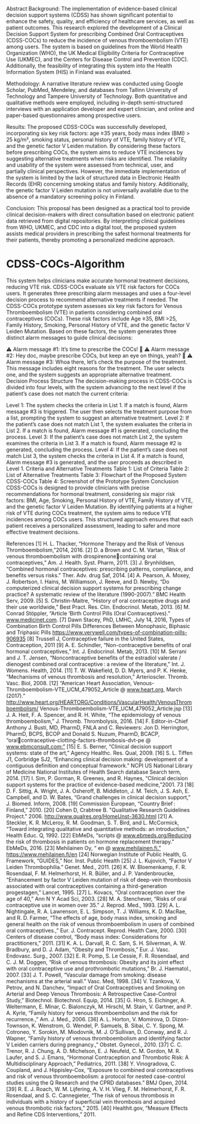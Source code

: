 Abstract
Background: The implementation of evidence-based clinical decision support systems (CDSS) has shown significant potential to enhance the safety, quality, and efficiency of healthcare services, as well as patient outcomes. This research explored the development of a Clinical Decision Support System for prescribing Combined Oral Contraceptives (CDSS-COCs) to reduce the incidence of venous thromboembolism (VTE) among users. The system is based on guidelines from the World Health Organization (WHO), the UK Medical Eligibility Criteria for Contraceptive Use (UKMEC), and the Centers for Disease Control and Prevention (CDC). Additionally, the feasibility of integrating this system into the Health Information System (HIS) in Finland was evaluated.

Methodology: A narrative literature review was conducted using Google Scholar, PubMed, Mendeley, and databases from Tallinn University of Technology and Tampere University of Technology. Both quantitative and qualitative methods were employed, including in-depth semi-structured interviews with an application developer and expert clinician, and online and paper-based questionnaires among prospective users.

Results: The proposed CDSS-COCs was successfully developed, incorporating six key risk factors: age ≥35 years, body mass index (BMI) > 25 kg/m², smoking status, personal history of VTE, family history of VTE, and the genetic factor V Leiden mutation. By considering these factors before prescribing COCs, the system aims to reduce VTE incidences by suggesting alternative treatments when risks are identified. The reliability and usability of the system were assessed from technical, user, and partially clinical perspectives. However, the immediate implementation of the system is limited by the lack of structured data in Electronic Health Records (EHR) concerning smoking status and family history. Additionally, the genetic factor V Leiden mutation is not universally available due to the absence of a mandatory screening policy in Finland.

Conclusion: This proposal has been designed as a practical tool to provide clinical decision-makers with direct consultation based on electronic patient data retrieved from digital repositories. By interpreting clinical guidelines from WHO, UKMEC, and CDC into a digital tool, the proposed system assists medical providers in prescribing the safest hormonal treatments for their patients, thereby promoting a personalized medicine approach.

# CDSS-COCs-Algorithm
This system helps clinicians make accurate hormonal treatment decisions, reducing VTE risk. CDSS-COCs evaluate six VTE risk factors  for COCs users. It generates three prescribing alarm messages and uses a four-level decision process to recommend alternative treatments if needed. 
The CDSS-COCs prototype system assesses six key risk factors for Venous Thromboembolism (VTE) in patients considering combined oral contraceptives (COCs). These risk factors include Age ≥35, BMI >25, Family History, Smoking, Personal History of VTE, and the genetic factor V Leiden Mutation. Based on these factors, the system generates three distinct alarm messages to guide clinical decisions:

⚠️ Alarm message #1: It’s time to prescribe the COCs! 💊
⚠️ Alarm message #2: Hey doc, maybe prescribe COCs, but keep an eye on things, yeah? 👀
⚠️ Alarm message #3: Whoa there, let’s check the purpose of the treatment. This message includes eight reasons for the treatment. The user selects one, and the system suggests an appropriate alternative treatment.
Decision Process Structure
The decision-making process in CDSS-COCs is divided into four levels, with the system advancing to the next level if the patient’s case does not match the current criteria:

Level 1: The system checks the criteria in List 1. If a match is found, Alarm message #3 is triggered. The user then selects the treatment purpose from a list, prompting the system to suggest an alternative treatment.
Level 2: If the patient’s case does not match List 1, the system evaluates the criteria in List 2. If a match is found, Alarm message #1 is generated, concluding the process.
Level 3: If the patient’s case does not match List 2, the system examines the criteria in List 3. If a match is found, Alarm message #2 is generated, concluding the process.
Level 4: If the patient’s case does not match List 3, the system checks the criteria in List 4. If a match is found, Alarm message #3 is generated, and the user proceeds as described in Level 1.
Criteria and Alternative Treatments
Table 1: List of Criteria
Table 2: List of Alternative Treatments
Table 3: Flowchart of the Proposed System CDSS-COCs
Table 4: Screenshot of the Prototype System
Conclusion
CDSS-COCs is designed to provide clinicians with precise recommendations for hormonal treatment, considering six major risk factors: BMI, Age, Smoking, Personal History of VTE, Family History of VTE, and the genetic factor V Leiden Mutation. By identifying patients at a higher risk of VTE during COCs treatment, the system aims to reduce VTE incidences among COCs users. This structured approach ensures that each patient receives a personalized assessment, leading to safer and more effective treatment decisions.

References
[1] H. L. Thacker, “Hormone Therapy and the Risk of Venous Thromboembolism,”2014, 
2016.
[2] D. a Brown and C. M. Vartan, “Risk of venous thromboembolism with drospirenonecontaining oral contraceptives,” Am. J. Health. Syst. Pharm, 2011.
[3] J. Brynhildsen, “Combined hormonal contraceptives: prescribing patterns, compliance, 
and benefits versus risks.” Ther. Adv. drug Saf, 2014.
[4] A. Pearson, A. Moxey, J. Robertson, I. Hains, M. Williamson, J. Reeve, and D. 
Newby, “Do computerized clinical decision support systems for prescribing change 
practice? A systematic review of the literature (1990-2007).” BMC Health Serv, 2009.
[5] S. Christin-Maitre, “History of oral contraceptive drugs and their use worldwide,” Best 
Pract. Res. Clin. Endocrinol. Metab, 2013.
[6] M. Conrad Stöppler, “Article ‘Birth Control Pills (Oral Contraceptives).” 
www.medicinet.com.
[7] Dawn Stacey, PhD, LMHC, July 14, 2016, Types of Combination Birth Control Pills 
Differences Between Monophasic, Biphasic and Triphasic Pills 
https://www.verywell.com/types-of-combination-pills-906935
[8] Trussell J, Contraceptive failure in the United States, Contraception, 2011
[9] A. E. Schindler, “Non-contraceptive benefits of oral hormonal contraceptives,” Int. J. 
Endocrinol. Metab, 2013.
[10] M. Serrani and J. T. Jensen, “Noncontraceptive benefits of the estradiol valerate / 
dienogest combined oral contraceptive : a review of the literature,” Int. J. Womens. Health, 
2014.
[11] T. W. Wakefield, D. D. Myers, and P. K. Henke, “Mechanisms of venous thrombosis 
and resolution,” Arterioscler. Thromb. Vasc. Biol, 2008.
[12] “American Heart Association, Venous-Thromboembolism-VTE_UCM_479052_Article 
@ www.heart.org, March (2017).”
http://www.heart.org/HEARTORG/Conditions/VascularHealth/VenousThromboembolism/
Venous-Thromboembolism-VTE_UCM_479052_Article.jsp
[13] J. A. Heit, F. A. Spencer, and R. H. White, “The epidemiology of venous 
thromboembolism,” J. Thromb. Thrombolysis, 2016.
[14] F. Editor-in-Chief Anthony J. Busti, MD, PharmD, FNLA and C. Reviewers: Jon D. 
Herrington, PharmD, BCPS, BCOP and Donald S. Nuzum, PharmD, BCACP, “oralcontraceptive-clotting-factors-thrombosis-dvt-pe @ www.ebmconsult.com:” 
[15] E. S. Berner, “Clinical decision support systems: state of the art,” Agency Healthc. Res. 
Qual, 2009.
[16] S. L. Tiffen J1, Corbridge SJ2, “Enhancing clinical decision making: development of a 
contiguous definition and conceptual framework.” NCPI US National Library of Medicine 
National Institutes of Health Search database Search term, 2014.
[17] I. Sim, P. Gorman, R. Greenes, and R. Haynes, “Clinical decision support systems for 
the practice of evidence-based medicine,”2001.
73
[18] D. F. Sittig, A. Wright, J. A. Osheroff, B. Middleton, J. M. Teich, J. S. Ash, E. 
Campbell, and D. W. Bates, “Grand challenges in clinical decision support,” J. Biomed. 
Inform, 2008.
[19] Commission European, “Country Brief : Finland,” 2010.
[20] Cohen D, Crabtree B. "Qualitative Research Guidelines Project." 2006. 
http://www.qualres.org/HomeUnst-3630.html
[21] A. Steckler, K. R. McLeroy, R. M. Goodman, S. T. Bird, and L. McCormick, “Toward 
integrating qualitative and quantitative methods: an introduction,” Health Educ. Q, 1992.
[22] EbMeDs, “scripts @ www.ebmeds.org/Reducing the risk of thrombosis in patients on 
hormone replacement therapy.” EbMeDs, 2016.
[23] Mehilainen Oy, “ en @ www.mehilainen.fi.” https://www.mehilainen.fi/en
[24] Norwegian Institute of Public Health, G. Framework, “GUIDES,” Nor. Inst. Public 
Health
[25] J. L. Kujovich, “Factor V Leiden Thrombophilia.” Genet. Med., 2011.
[26] K. W. Bloemenkamp, F. R. Rosendaal, F. M. Helmerhorst, H. R. Büller, and J. P. 
Vandenbroucke, “Enhancement by factor V Leiden mutation of risk of deep-vein 
thrombosis associated with oral contraceptives containing a third-generation progestagen,” 
Lancet, 1995.
[27] L. Kovacs, “Oral contraception over the age of 40,” Ann N Y Acad Sci, 2003.
[28] M. A. Stenchever, “Risks of oral contraceptive use in women over 35.” J. Reprod. 
Med., 1993.
[29] A. L. Nightingale, R. A. Lawrenson, E. L. Simpson, T. J. Williams, K. D. MacRae, and 
R. D. Farmer, “The effects of age, body mass index, smoking and general health on the risk 
of venous thromboembolism in users of combined oral contraceptives.,” Eur. J. Contracept. 
Reprod. Health Care, 2000.
[30] Centers of disease control, “Body mass index: Considerations for practitioners,” 2011.
[31] K. A. L. Darvall, R. C. Sam, S. H. Silverman, A. W. Bradbury, and D. J. Adam, 
“Obesity and Thrombosis,” Eur. J. Vasc. Endovasc. Surg., 2007.
[32] E. R. Pomp, S. Le Cessie, F. R. Rosendaal, and C. J. M. Doggen, “Risk of venous 
thrombosis: Obesity and its joint effect with oral contraceptive use and prothrombotic 
mutations,” Br. J. Haematol., 2007.
[33] J. T. Powell, “Vascular damage from smoking: disease mechanisms at the arterial wall.” 
Vasc. Med, 1998.
[34] V. Tzankova, V. Petrov, and N. Danchev, “Impact of Oral Contraceptives and Smoking 
on Arterial and Deep Venous Thrombosis: A Retrospective Case-Control Study,” 
Biotechnol. Biotechnol. Equip, 2014. 
[35] G. Hron, S. Eichinger, A. Weltermann, E. Minar, C. Bialonczyk, M. Hirschl, M. Stain, 
V. Gartner, and P. A. Kyrle, “Family history for venous thromboembolism and the risk for 
recurrence.,” Am. J. Med., 2006.
[36] A. L. Horton, V. Momirova, D. Dizon-Townson, K. Wenstrom, G. Wendel, P. Samuels, 
B. Sibai, C. Y. Spong, M. Cotroneo, Y. Sorokin, M. Miodovnik, M. J. O’Sullivan, D. 
Conway, and R. J. Wapner, “Family history of venous thromboembolism and identifying 
factor V Leiden carriers during pregnancy.,” Obstet. Gynecol., 2010.
[37] C. C. Trenor, R. J. Chung, A. D. Michelson, E. J. Neufeld, C. M. Gordon, M. R. Laufer, 
and S. J. Emans, “Hormonal Contraception and Thrombotic Risk: A Multidisciplinary 
Approach,” Pediatrics, 2011.
[38] Y. Vinogradova, C. Coupland, and J. Hippisley-Cox, “Exposure to combined oral 
contraceptives and risk of venous thromboembolism: a protocol for nested case-control 
studies using the Q Research and the CPRD databases.” BMJ Open, 2014.
[39] R. E. J. Roach, W. M. Lijfering, A. V. H. Vlieg, F. M. Helmerhorst, F. R. Rosendaal, 
and S. C. Cannegieter, “The risk of venous thrombosis in individuals with a history of 
superficial vein thrombosis and acquired venous thrombotic risk factors,” 2015.
[40] Healthit.gov, “Measure Effects and Refine CDS Interventions,” 2011.
